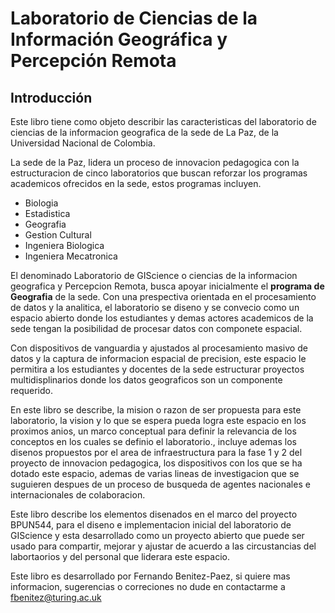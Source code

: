 # Laboratorio de Ciencias de la Información Geográfica y Percepción Remota

## Introducción

Este libro tiene como objeto describir las caracteristicas del laboratorio de ciencias de la informacion geografica de la sede de La Paz, de la Universidad Nacional de Colombia.

La sede de la Paz, lidera un proceso de innovacion pedagogica con la estructuracion de cinco laboratorios que buscan reforzar los programas academicos ofrecidos en la sede, estos programas incluyen.

* Biologia
* Estadistica
* Geografia
* Gestion Cultural
* Ingeniera Biologica
* Ingeniera Mecatronica

El denominado Laboratorio de GIScience o ciencias de la informacion geografica y Percepcion Remota, busca apoyar inicialmente el **programa de Geografia** de la sede. Con una prespectiva orientada en el procesamiento de datos y la analitica, el laboratorio se diseno y se convecio como un espacio abierto donde los estudiantes y demas actores academicos de la sede tengan la posibilidad de procesar datos con componete espacial.

Con dispositivos de vanguardia y ajustados al procesamiento masivo de datos y la captura de informacion espacial de precision, este espacio le permitira a los estudiantes y docentes de la sede estructurar proyectos multidisplinarios donde los datos geograficos son un componente requerido.

En este libro se describe, la mision o razon de ser propuesta para este laboratorio, la vision y lo que se espera pueda logra este espacio en los proximos anios, un marco conceptual para definir la relevancia de los conceptos en los cuales se definio el laboratorio., incluye ademas los disenos propuestos por el area de infraestructura para la fase 1 y 2 del proyecto de innovacion pedagogica, los dispositivos con los que se ha dotado este espacio, ademas de varias lineas de investigacion que se suguieren despues de un proceso de busqueda de agentes nacionales e internacionales de colaboracion.

Este libro describe los elementos disenados en el marco del proyecto BPUN544, para el diseno e implementacion inicial del laboratorio de GIScience y esta desarrollado como un proyecto abierto que puede ser usado para compartir, mejorar y ajustar de acuerdo a las circustancias del labortaorios y del personal que liderara este espacio.

Este libro es desarrollado por Fernando Benitez-Paez, si quiere mas informacion, sugerencias o correciones no dude en contactarme a <fbenitez@turing.ac.uk>
